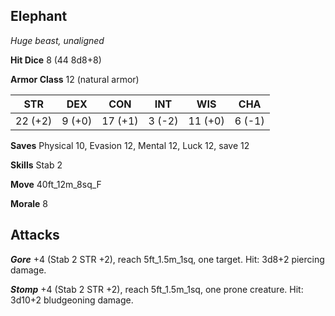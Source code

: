 ## Elephant

*Huge beast, unaligned*

**Hit Dice** 8 (44 8d8+8)

**Armor Class** 12 (natural armor)

| STR     | DEX     | CON     | INT     | WIS     | CHA     |
|---------|---------|---------|---------|---------|---------|
| 22 (+2) |  9 (+0) | 17 (+1) |  3 (-2) | 11 (+0) |  6 (-1) |

**Saves** Physical 10, Evasion 12, Mental 12, Luck 12, save 12

**Skills** Stab 2

**Move** 40ft\_12m\_8sq\_F

**Morale** 8

## Attacks

***Gore*** +4 (Stab 2 STR +2), reach 5ft\_1.5m\_1sq, one target. Hit: 3d8+2 piercing damage.

***Stomp*** +4 (Stab 2 STR +2), reach 5ft\_1.5m\_1sq, one prone creature. Hit: 3d10+2 bludgeoning damage.

